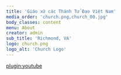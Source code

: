 ```yaml
---
title: 'Giáo xứ các Thánh Tử Đạo Việt Nam'
media_order: 'church.png,church_00.jpg'
body_classes: content
menu: About
creator: admin
sub_title: 'Richmond, VA'
logo: church.png
logo_alt: 'Church Logo'
---
```


[plugin:youtube](https://www.youtube.com/watch?v=qRVp1F6zMSM)